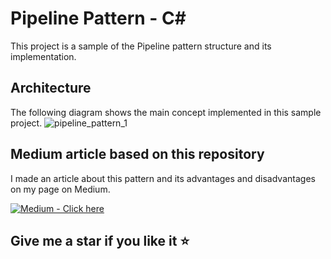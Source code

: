 # Pipeline Pattern - C#

This project is a sample of the Pipeline pattern structure and its implementation.

## Architecture ##

The following diagram shows the main concept implemented in this sample project.
![pipeline_pattern_1](https://github.com/martinstm/pipeline-pattern/assets/33236928/bf2a8100-7b4d-403f-9d89-6cea670a52b0)


## Medium article based on this repository
I made an article about this pattern and its advantages and disadvantages on my page on Medium. 

[![Medium -  Click here](https://img.shields.io/badge/Medium-_Click_here-2ea44f?logo=medium)](https://medium.com/@martinstm/)

## Give me a star if you like it :star:
